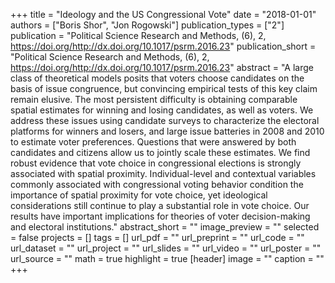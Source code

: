 +++
title = "Ideology and the US Congressional Vote"
date = "2018-01-01"
authors = ["Boris Shor", "Jon Rogowski"]
publication_types = ["2"]
publication = "Political Science Research and Methods, (6), 2, https://doi.org/http://dx.doi.org/10.1017/psrm.2016.23"
publication_short = "Political Science Research and Methods, (6), 2, https://doi.org/http://dx.doi.org/10.1017/psrm.2016.23"
abstract = "A large class of theoretical models posits that voters choose candidates on the basis of issue congruence, but convincing empirical tests of this key claim remain elusive. The most persistent difficulty is obtaining comparable spatial estimates for winning and losing candidates, as well as voters. We address these issues using candidate surveys to characterize the electoral platforms for winners and losers, and large issue batteries in 2008 and 2010 to estimate voter preferences. Questions that were answered by both candidates and citizens allow us to jointly scale these estimates. We find robust evidence that vote choice in congressional elections is strongly associated with spatial proximity. Individual-level and contextual variables commonly associated with congressional voting behavior condition the importance of spatial proximity for vote choice, yet ideological considerations still continue to play a substantial role in vote choice. Our results have important implications for theories of voter decision-making and electoral institutions."
abstract_short = ""
image_preview = ""
selected = false
projects = []
tags = []
url_pdf = ""
url_preprint = ""
url_code = ""
url_dataset = ""
url_project = ""
url_slides = ""
url_video = ""
url_poster = ""
url_source = ""
math = true
highlight = true
[header]
image = ""
caption = ""
+++

